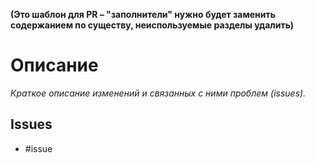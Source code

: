 **(Это шаблон для PR – "заполнители" нужно будет заменить содержанием по существу, неиспользуемые разделы удалить)**

# Описание
*Краткое описание изменений и связанных с ними проблем (issues).*

## Issues
- #issue
